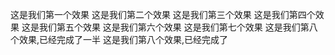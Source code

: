 这是我们第一个效果
这是我们第二个效果
这是我们第三个效果
这是我们第四个效果
这是我们第五个效果
这是我们第六个效果
这是我们第七个效果
这是我们第八个效果,已经完成了一半
这是我们第八个效果,已经完成了